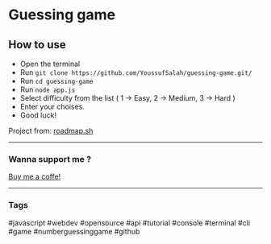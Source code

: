 # Guessing game

## How to use
- Open the terminal
- Run `git clone https://github.com/YoussufSalah/guessing-game.git/`
- Run `cd guessing-game`
- Run `node app.js`
- Select difficulty from the list ( 1 -> Easy, 2 -> Medium, 3 -> Hard )
- Enter your choises.
- Good luck!

Project from: [roadmap.sh](https://roadmap.sh/projects/number-guessing-game)
_______________________
### Wanna support me ?
[Buy me a coffe!](https://ko-fi.com/youssufsalah)
______________________
### Tags
#javascript #webdev #opensource #api #tutorial #console #terminal #cli #game #numberguessinggame #github
